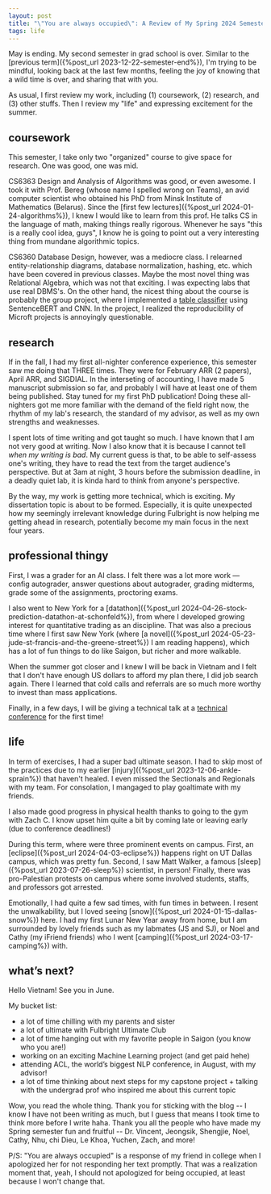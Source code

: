 ```yaml
---
layout: post
title: "\"You are always occupied\": A Review of My Spring 2024 Semester"
tags: life
---
```


May is ending. My second semester in grad school is over. Similar to the [previous term]({%post_url 2023-12-22-semester-end%}), I'm trying to be mindful, looking back at the last few months, feeling the joy of knowing that a wild time is over, and sharing that with you.

As usual, I first review my work, including (1) coursework, (2) research, and (3) other stuffs. Then I review my "life" and expressing excitement for the summer.

## coursework

This semester, I take only two "organized" course to give space for research. One was good, one was mid.

CS6363 Design and Analysis of Algorithms was good, or even awesome. I took it with Prof. Bereg (whose name I spelled wrong on Teams), an avid computer scientist who obtained his PhD from Minsk Institute of Mathematics (Belarus). Since the [first few lectures]({%post_url 2024-01-24-algorithms%}), I knew I would like to learn from this prof. He talks CS in the language of math, making things really rigorous. Whenever he says "this is a really cool idea, guys", I know he is going to point out a very interesting thing from mundane algorithmic topics.

CS6360 Database Design, however, was a mediocre class. I relearned entity-relationship diagrams, database normalization, hashing, etc. which have been covered in previous classes. Maybe the most novel thing was Relational Algebra, which was not that exciting. I was expecting labs that use real DBMS's. On the other hand, the nicest thing about the course is probably the group project, where I implemented a [table classifier](https://github.com/npnkhoi/autotables-replicate) using SentenceBERT and CNN. In the project, I realized the reproducibility of Microft projects is annoyingly questionable.

## research

If in the fall, I had my first all-nighter conference experience, this semester saw me doing that THREE times. They were for February ARR (2 papers), April ARR, and SIGDIAL. In the interseting of accounting, I have made 5 manuscript submission so far, and probably I will have at least one of them being published. Stay tuned for my first PhD publication! Doing these all-nighters got me more familiar with the demand of the field right now, the rhythm of my lab's research, the standard of my advisor, as well as my own strengths and weaknesses. 

I spent lots of time writing and got taught so much. I have known that I am not very good at writing. Now I also know that it is because I cannot tell *when my writing is bad*. My current guess is that, to be able to self-assess one's writing, they have to read the text from the target audience's perspective. But at 3am at night, 3 hours before the submission deadline, in a deadly quiet lab, it is kinda hard to think from anyone's perspective.

By the way, my work is getting more technical, which is exciting. My dissertation topic is about to be formed. Especially, it is quite unexpected how my seemingly irrelevant knowledge during Fulbright is now helping me getting ahead in research, potentially become my main focus in the next four years.


<!-- I will practice to *start early*. -->

## professional thingy

First, I was a grader for an AI class. I felt there was a lot more work — config autograder, answer questions about autograder, grading midterms, grade some of the assignments, proctoring exams.

I also went to New York for a [datathon]({%post_url 2024-04-26-stock-prediction-datathon-at-schonfeld%}), from where I developed growing interest for quantitative trading as an discipline. That was also a precious time where I first saw New York (where [a novel]({%post_url 2024-05-23-jude-st-francis-and-the-greene-street%}) I am reading happens), which has a lot of fun things to do like Saigon, but richer and more walkable.

When the summer got closer and I knew I will be back in Vietnam and I felt that I don't have enough US dollars to afford my plan there, I did job search again. There I learned that cold calls and referrals are so much more worthy to invest than mass applications.

Finally, in a few days, I will be giving a technical talk at a [technical conference](https://icaps24.icaps-conference.org/program/schedule/) for the first time!

## life

In term of exercises, I had a super bad ultimate season. I had to skip most of the practices due to my earlier [injury]({%post_url 2023-12-06-ankle-sprain%}) that haven't healed. I even missed the Sectionals and Regionals with my team. For consolation, I mangaged to play goaltimate with my friends.

I also made good progress in physical health thanks to going to the gym with Zach C. I know upset him quite a bit by coming late or leaving early (due to conference deadlines!)

During this term, where were three prominent events on campus. First, an [eclipse]({%post_url 2024-04-03-eclipse%}) happens right on UT Dallas campus, which was pretty fun. Second, I saw Matt Walker, a famous [sleep]({%post_url 2023-07-26-sleep%}) scientist, in person! Finally, there was pro-Palestian protests on campus where some involved students, staffs, and professors got arrested.

Emotionally, I had quite a few sad times, with fun times in between. I resent the unwalkability, but I loved seeing [snow]({%post_url 2024-01-15-dallas-snow%}) here. I had my first Lunar New Year away from home, but I am surrounded by lovely friends such as my labmates (JS and SJ), or Noel and Cathy (my iFriend friends) who I went [camping]({%post_url 2024-03-17-camping%}) with.

## what’s next?

Hello Vietnam! See you in June. 

My bucket list:

- a lot of time chilling with my parents and sister
- a lot of ultimate with Fulbright Ultimate Club
- a lot of time hanging out with my favorite people in Saigon (you know who you are!)
- working on an exciting Machine Learning project (and get paid hehe)
- attending ACL, the world’s biggest NLP conference, in August, with my advisor!
- a lot of time thinking about next steps for my capstone project + talking with the undergrad prof who inspired me about this current topic

Wow, you read the whole thing. Thank you for sticking with the blog -- I know I have not been writing as much, but I guess that means I took time to think more before I write haha. Thank you all the people who have made my Spring semester fun and fruitful -- Dr. Vincent, Jeongsik, Shengjie, Noel, Cathy, Nhu, chi Dieu, Le Khoa, Yuchen, Zach, and more!

P/S: "You are always occupied" is a response of my friend in college when I apologized her for not responding her text promptly. That was a realization moment that, yeah, I should not apologized for being occupied, at least because I won't change that.